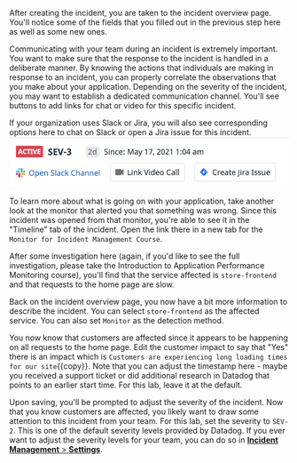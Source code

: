 After creating the incident, you are taken to the incident overview page. You'll notice some of the fields that you filled out in the previous step here as well as some new ones.

Communicating with your team during an incident is extremely important. You want to make sure that the response to the incident is handled in a deliberate manner. By knowing the actions that individuals are making in response to an incident, you can properly correlate the observations that you make about your application. Depending on the severity of the incident, you may want to establish a dedicated communication channel. You'll see buttons to add links for chat or video for this specific incident.

If your organization uses Slack or Jira, you will also see corresponding options here to chat on Slack or open a Jira issue for this incident.
![Communication Options](assets/communication_options.png)

To learn more about what is going on with your application, take another look at the monitor that alerted you that something was wrong. Since this incident was opened from that monitor, you're able to see it in the "Timeline" tab of the incident. Open the link there in a new tab for the `Monitor for Incident Management Course`.

After some investigation here (again, if you'd like to see the full investigation, please take the Introduction to Application Performance Monitoring course), you'll find that the service affected is `store-frontend` and that requests to the home page are slow.

Back on the incident overview page, you now have a bit more information to describe the incident. You can select `store-frontend` as the affected service. You can also set `Monitor` as the detection method.

You now know that customers are affected since it appears to be happening on all requests to the home page. Edit the customer impact to say that "Yes" there is an impact which is `Customers are experiencing long loading times for our site`{{copy}}. Note that you can adjust the timestamp here - maybe you received a support ticket or did additional research in Datadog that points to an earlier start time. For this lab, leave it at the default.

Upon saving, you'll be prompted to adjust the severity of the incident. Now that you know customers are affected, you likely want to draw some attention to this incident from your team. For this lab, set the severity to `SEV-2`. This is one of the default severity levels provided by Datadog. If you ever want to adjust the severity levels for your team, you can do so in <a href="https://app.datadoghq.com/incidents/settings" target="_datadog">**Incident Management** > **Settings**</a>.
